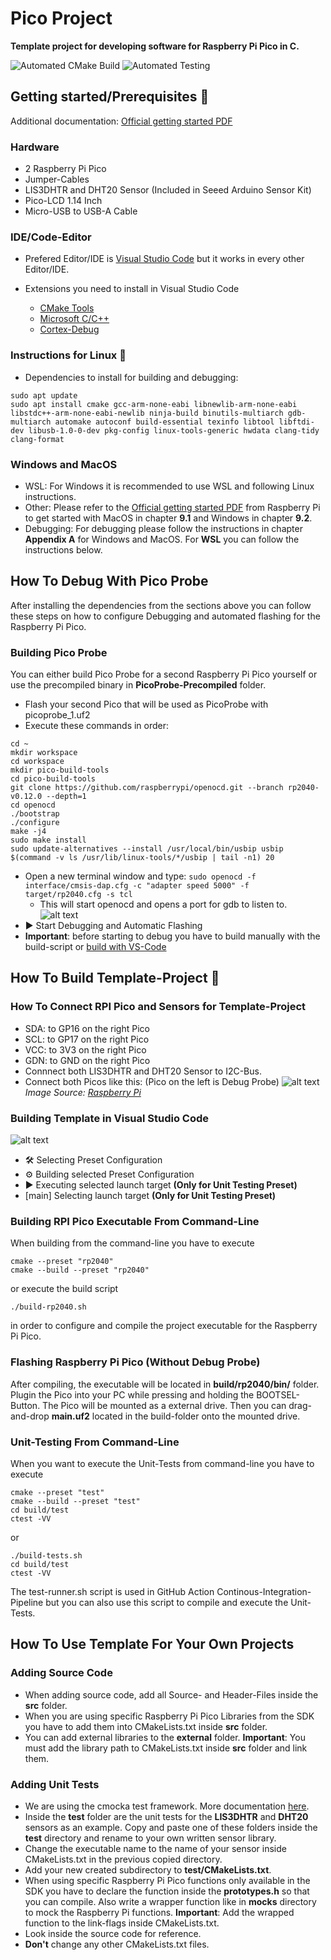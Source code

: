 # Pico Project
**Template project for developing software for Raspberry Pi Pico in C.**

![Automated CMake Build](https://github.com/KurtWagner23/pico-project/actions/workflows/build-ci.yml/badge.svg)
![Automated Testing](https://github.com/KurtWagner23/pico-project/actions/workflows/ci.yml/badge.svg) 

## Getting started/Prerequisites :rocket:

Additional documentation: [Official getting started PDF](https://datasheets.raspberrypi.com/pico/getting-started-with-pico.pdf)

### Hardware

- 2 Raspberry Pi Pico
- Jumper-Cables
- LIS3DHTR and DHT20 Sensor (Included in Seeed Arduino Sensor Kit)
- Pico-LCD 1.14 Inch
- Micro-USB to USB-A Cable

### IDE/Code-Editor
- Prefered Editor/IDE is [Visual Studio Code](https://code.visualstudio.com/) but it works in every other Editor/IDE.

- Extensions you need to install in Visual Studio Code
  - [CMake Tools](https://marketplace.visualstudio.com/items?itemName=ms-vscode.cmake-tools)
  - [Microsoft C/C++](https://marketplace.visualstudio.com/items?itemName=ms-vscode.cpptools)
  - [Cortex-Debug](https://marketplace.visualstudio.com/items?itemName=marus25.cortex-debug)

### Instructions for Linux :penguin:

- Dependencies to install for building and debugging:
```shell
sudo apt update
sudo apt install cmake gcc-arm-none-eabi libnewlib-arm-none-eabi libstdc++-arm-none-eabi-newlib ninja-build binutils-multiarch gdb-multiarch automake autoconf build-essential texinfo libtool libftdi-dev libusb-1.0-0-dev pkg-config linux-tools-generic hwdata clang-tidy clang-format
```

### Windows and MacOS
- WSL:
For Windows it is recommended to use WSL and following Linux instructions.  
- Other:
Please refer to the [Official getting started PDF](https://datasheets.raspberrypi.com/pico/getting-started-with-pico.pdf) from Raspberry Pi to get started with MacOS in chapter **9.1** and Windows in chapter **9.2**.  
- Debugging:
For debugging please follow the instructions in chapter **Appendix A** for Windows and MacOS. For **WSL** you can follow the instructions below.

## How To Debug With Pico Probe
After installing the dependencies from the sections above you can follow these steps on how to configure Debugging and automated flashing for the Raspberry Pi Pico. 

### Building Pico Probe 
You can either build Pico Probe for a second Raspberry Pi Pico yourself or use the precompiled binary in **PicoProbe-Precompiled** folder.  
- Flash your second Pico that will be used as PicoProbe with picoprobe_1.uf2
- Execute these commands in order:
```shell
cd ~
mkdir workspace
cd workspace
mkdir pico-build-tools 
cd pico-build-tools
git clone https://github.com/raspberrypi/openocd.git --branch rp2040-v0.12.0 --depth=1
cd openocd
./bootstrap
./configure
make -j4
sudo make install
sudo update-alternatives --install /usr/local/bin/usbip usbip $(command -v ls /usr/lib/linux-tools/*/usbip | tail -n1) 20
```
- Open a new terminal window and type: ```sudo openocd -f interface/cmsis-dap.cfg -c "adapter speed 5000" -f target/rp2040.cfg -s tcl```
  - This will start openocd and opens a port for gdb to listen to.
![alt text](assets/Pico-Debug.png)
- :arrow_forward: Start Debugging and Automatic Flashing
- **Important**: before starting to debug you have to build manually with the build-script or [build with VS-Code](#building-template-in-visual-studio-code)

## How To Build Template-Project :hammer:

### How To Connect RPI Pico and Sensors for Template-Project
- SDA: to GP16 on the right Pico
- SCL: to GP17 on the right Pico
- VCC: to 3V3 on the right Pico
- GDN: to GND on the right Pico
- Connnect both LIS3DHTR and DHT20 Sensor to I2C-Bus.
- Connect both Picos like this: (Pico on the left is Debug Probe)
![alt text](assets/PicoProbeWiring.png)
*Image Source: [Raspberry Pi]([source_link_here](https://datasheets.raspberrypi.com/pico/getting-started-with-pico.pdf))*

### Building Template in Visual Studio Code
  
![alt text](assets/VS-Code.png)

- :hammer_and_wrench: Selecting Preset Configuration
- :gear: Building selected Preset Configuration
- :arrow_forward: Executing selected launch target **(Only for Unit Testing Preset)**
- [main] Selecting launch target **(Only for Unit Testing Preset)** 

### Building RPI Pico Executable From Command-Line
When building from the command-line you have to execute
```shell
cmake --preset "rp2040"
cmake --build --preset "rp2040"
```
or execute the build script
```shell
./build-rp2040.sh
``` 
in order to configure and compile the project executable for the Raspberry Pi Pico. 
 
### Flashing Raspberry Pi Pico (Without Debug Probe)
After compiling, the executable will be located in **build/rp2040/bin/** folder. 
Plugin the Pico into your PC while pressing and holding the BOOTSEL-Button. The Pico will be mounted as a external drive. Then you can drag-and-drop **main.uf2** located in the build-folder onto the mounted drive. 

### Unit-Testing From Command-Line
When you want to execute the Unit-Tests from command-line you have to execute
```shell
cmake --preset "test"
cmake --build --preset "test"
cd build/test
ctest -VV
```
or 
```shell
./build-tests.sh
cd build/test
ctest -VV
```
The test-runner.sh script is used in GitHub Action Continous-Integration-Pipeline but you can also use this script to compile and execute the Unit-Tests.


## How To Use Template For Your Own Projects

### Adding Source Code

- When adding source code, add all Source- and Header-Files inside the **src** folder. 
- When you are using specific Raspberry Pi Pico Libraries from the SDK you have to add them into CMakeLists.txt inside **src** folder.
- You can add external libraries to the **external** folder. **Important**: You must add the library path to CMakeLists.txt inside **src** folder and link them.

### Adding Unit Tests

- We are using the cmocka test framework. More documentation [here](https://api.cmocka.org/index.html).
- Inside the **test** folder are the unit tests for the **LIS3DHTR** and **DHT20** sensors as an example. Copy and paste one of these folders inside the **test** directory and rename to your own written sensor library. 
- Change the executable name to the name of your sensor inside CMakeLists.txt in the previous copied directory.
- Add your new created subdirectory to **test/CMakeLists.txt**.
- When using specific Raspberry Pi Pico functions only available in the SDK you have to declare the function inside the **prototypes.h** so that you can compile. Also write a wrapper function like in **mocks** directory to mock the Raspberry Pi functions. **Important**: Add the wrapped function to the link-flags inside CMakeLists.txt.
- Look inside the source code for reference.
- **Don't** change any other CMakeLists.txt files.






